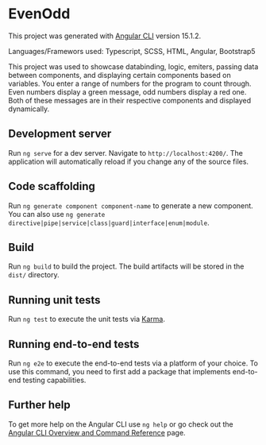 # EvenOdd

This project was generated with [Angular CLI](https://github.com/angular/angular-cli) version 15.1.2.

Languages/Framewors used: Typescript, SCSS, HTML, Angular, Bootstrap5

This project was used to showcase databinding, logic, emiters, passing data between components, and displaying certain components based on variables. You enter a range of numbers for the program to count through. Even numbers display a green message, odd numbers display a red one. Both of these messages are in their respective components and displayed dynamically.

## Development server

Run `ng serve` for a dev server. Navigate to `http://localhost:4200/`. The application will automatically reload if you change any of the source files.

## Code scaffolding

Run `ng generate component component-name` to generate a new component. You can also use `ng generate directive|pipe|service|class|guard|interface|enum|module`.

## Build

Run `ng build` to build the project. The build artifacts will be stored in the `dist/` directory.

## Running unit tests

Run `ng test` to execute the unit tests via [Karma](https://karma-runner.github.io).

## Running end-to-end tests

Run `ng e2e` to execute the end-to-end tests via a platform of your choice. To use this command, you need to first add a package that implements end-to-end testing capabilities.

## Further help

To get more help on the Angular CLI use `ng help` or go check out the [Angular CLI Overview and Command Reference](https://angular.io/cli) page.
